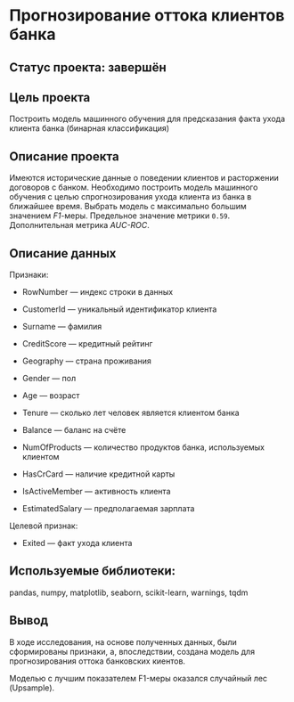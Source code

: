 # Прогнозирование оттока клиентов банка

## Статус проекта: завершён

## Цель проекта

Построить модель машинного обучения для предсказания факта ухода клиента банка (бинарная классификация)

## Описание проекта

Имеются исторические данные о поведении клиентов и расторжении договоров с банком. 
Необходимо построить модель машинного обучения с целью спрогнозирования ухода клиента из банка в ближайшее время. Выбрать модель с максимально большим значением *F1*-меры. Предельное значение метрики `0.59`. Дополнительная метрика *AUC-ROC*.

## Описание данных

Признаки: <p>
 - RowNumber — индекс строки в данных <p>
 - CustomerId — уникальный идентификатор клиента <p>
 - Surname — фамилия <p>
 - CreditScore — кредитный рейтинг <p>
 - Geography — страна проживания <p>
 - Gender — пол <p>
 - Age — возраст <p>
 - Tenure — сколько лет человек является клиентом банка <p>
 - Balance — баланс на счёте <p>
 - NumOfProducts — количество продуктов банка, используемых клиентом <p>
 - HasCrCard — наличие кредитной карты <p>
 - IsActiveMember — активность клиента <p>
 - EstimatedSalary — предполагаемая зарплата <p>
 
Целевой признак: <p>
 - Exited — факт ухода клиента <p>

## Используемые библиотеки:
pandas, numpy, matplotlib, seaborn, scikit-learn, warnings, tqdm

## Вывод

В ходе исследования, на основе полученных данных, были сформированы признаки, а, впоследствии, создана модель для прогнозирования оттока банковских киентов. <p>
Моделью с лучшим показателем F1-меры оказался случайный лес (Upsample).

